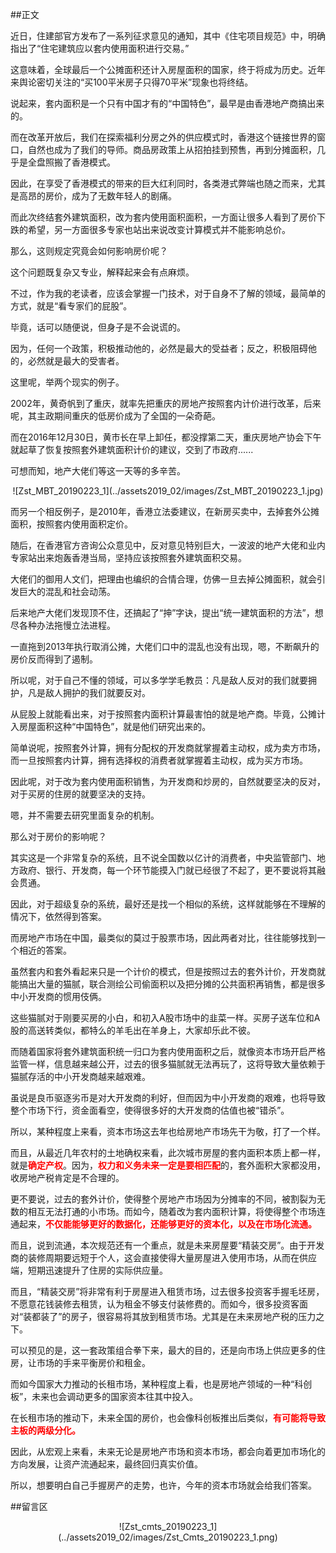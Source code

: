 ##正文

近日，住建部官方发布了一系列征求意见的通知，其中《住宅项目规范》中，明确指出了“住宅建筑应以套内使用面积进行交易。”

这意味着，全球最后一个公摊面积还计入房屋面积的国家，终于将成为历史。近年来舆论密切关注的“买100平米房子只得70平米”现象也将终结。

说起来，套内面积是一个只有中国才有的“中国特色”，最早是由香港地产商搞出来的。

而在改革开放后，我们在探索福利分房之外的供应模式时，香港这个链接世界的窗口，自然也成为了我们的导师。商品房政策上从招拍挂到预售，再到分摊面积，几乎是全盘照搬了香港模式。

因此，在享受了香港模式的带来的巨大红利同时，各类港式弊端也随之而来，尤其是高昂的房价，成为了无数年轻人的剧痛。

而此次终结套外建筑面积，改为套内使用面积面积，一方面让很多人看到了房价下跌的希望，另一方面很多专家也站出来说改变计算模式并不能影响总价。

那么，这则规定究竟会如何影响房价呢？

这个问题既复杂又专业，解释起来会有点麻烦。

不过，作为我的老读者，应该会掌握一门技术，对于自身不了解的领域，最简单的方式，就是“看专家们的屁股”。

毕竟，话可以随便说，但身子是不会说谎的。

因为，任何一个政策，积极推动他的，必然是最大的受益者；反之，积极阻碍他的，必然就是最大的受害者。

这里呢，举两个现实的例子。

2002年，黄奇帆到了重庆，就率先把重庆的房地产按照套内计价进行改革，后来呢，其主政期间重庆的低房价成为了全国的一朵奇葩。

而在2016年12月30日，黄市长在早上卸任，都没撑第二天，重庆房地产协会下午就起草了恢复按照套外建筑面积计价的建议，交到了市政府......

可想而知，地产大佬们等这一天等的多辛苦。

 <div align="center">![Zst_MBT_20190223_1](../assets2019_02/images/Zst_MBT_20190223_1.jpg)</div>

而另一个相反例子，是2010年，香港立法委建议，在新房买卖中，去掉套外公摊面积，按照套内使用面积定价。

随后，在香港官方咨询公众意见中，反对意见特别巨大，一波波的地产大佬和业内专家站出来炮轰香港当局，坚持应该按照套外建筑面积交易。

大佬们的御用人文们，把理由也编织的合情合理，仿佛一旦去掉公摊面积，就会引发巨大的混乱和社会动荡。

后来地产大佬们发现顶不住，还搞起了“抻”字诀，提出“统一建筑面积的方法”，想尽各种办法拖慢立法进程。

一直拖到2013年执行取消公摊，大佬们口中的混乱也没有出现，嗯，不断飙升的房价反而得到了遏制。

所以呢，对于自己不懂的领域，可以多学学毛教员：凡是敌人反对的我们就要拥护，凡是敌人拥护的我们就要反对。

从屁股上就能看出来，对于按照套内面积计算最害怕的就是地产商。毕竟，公摊计入房屋面积这种“中国特色”，就是他们研究出来的。

简单说呢，按照套外计算，拥有分配权的开发商就掌握着主动权，成为卖方市场，而一旦按照套内计算，拥有选择权的消费者就掌握着主动权，成为买方市场。

因此呢，对于改为套内使用面积销售，为开发商和炒房的，自然就要坚决的反对，对于买房的住房的就要坚决的支持。

嗯，并不需要去研究里面复杂的机制。


那么对于房价的影响呢？

其实这是一个非常复杂的系统，且不说全国数以亿计的消费者，中央监管部门、地方政府、银行、开发商，每一个环节能摸入门就已经很了不起了，更不要说将其融会贯通。

因此，对于超级复杂的系统，最好还是找一个相似的系统，这样就能够在不理解的情况下，依然得到答案。

而房地产市场在中国，最类似的莫过于股票市场，因此两者对比，往往能够找到一个相近的答案。

虽然套内和套外看起来只是一个计价的模式，但是按照过去的套外计价，开发商就能搞出大量的猫腻，联合测绘公司偷面积以及把分摊的公共面积再销售，都是很多中小开发商的惯用伎俩。

这些猫腻对于刚要买房的小白，和初入A股市场中的韭菜一样。买房子送车位和A股的高送转类似，都特么的羊毛出在羊身上，大家却乐此不彼。

而随着国家将套外建筑面积统一归口为套内使用面积之后，就像资本市场开启严格监管一样，信息越来越公开，过去的很多猫腻就无法再玩了，这将导致大量依赖于猫腻存活的中小开发商越来越艰难。

虽说是良币驱逐劣币是对大开发商的利好，但而因为中小开发商的艰难，也将导致整个市场下行，资金面看空，使得很多好的大开发商的估值也被“错杀”。

所以，某种程度上来看，资本市场这去年也给房地产市场先干为敬，打了一个样。

而且，从最近几年农村的土地确权来看，此次城市房屋的套内面积本质上都一样，就是<font color="red">**确定产权**</font>。因为，<font color="red">**权力和义务未来一定是要相匹配**</font>的，套外面积大家都没用，收房地产税肯定是不合理的。

更不要说，过去的套外计价，使得整个房地产市场因为分摊率的不同，被割裂为无数的相互无法打通的小市场。而如今，随着改为套内面积计算，将使得整个市场连通起来，<font color="red">**不仅能能够更好的数据化，还能够更好的资本化，以及在市场化流通。**</font>

而且，说到流通，本次规范还有一个重点，就是未来房屋要“精装交房”。由于开发商的装修周期要远短于个人，这会直接使得大量房屋进入使用市场，从而在供应端，短期迅速提升了住房的实际供应量。

而且，“精装交房”将非常有利于房屋进入租赁市场，过去很多投资客手握毛坯房，不愿意花钱装修去租赁，认为租金不够支付装修费的。而如今，很多投资客面对“装都装了”的房子，很容易将其放到租赁市场。尤其是在未来房地产税的压力之下。

可以预见的是，这一套政策组合拳下来，最大的目的，还是向市场上供应更多的住房，让市场的手来平衡房价和租金。

而如今国家大力推动的长租市场，某种程度上看，也是房地产领域的一种“科创板”，未来也会调动更多的国家资本往其中投入。

在长租市场的推动下，未来全国的房价，也会像科创板推出后类似，<font color="red">**有可能将导致主板的两级分化。**</font>

因此，从宏观上来看，未来无论是房地产市场和资本市场，都会向着更加市场化的方向发展，让资产流通起来，最终回归真实价值。

所以，想要明白自己手握房产的走势，也许，今年的资本市场就会给我们答案。

##留言区
 <div align="center">![Zst_cmts_20190223_1](../assets2019_02/images/Zst_Cmts_20190223_1.png)</div>